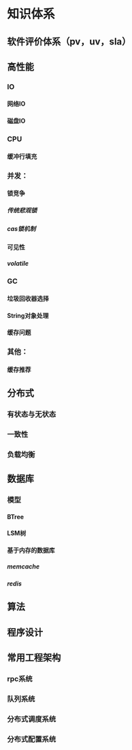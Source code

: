 # 知识体系
## 软件评价体系（pv，uv，sla）
## 高性能
### IO
#### 网络IO
#### 磁盘IO
### CPU
#### 缓冲行填充
### 并发：
#### 锁竞争
##### 传统悲观锁
##### cas锁机制
#### 可见性
##### volatile
### GC
#### 垃圾回收器选择
#### String对象处理
#### 缓存问题
### 其他：
#### 缓存推荐
## 分布式
### 有状态与无状态
### 一致性
### 负载均衡
## 数据库
### 模型
#### BTree
#### LSM树
#### 基于内存的数据库
##### memcache
##### redis
## 算法
## 程序设计
## 常用工程架构
### rpc系统
### 队列系统
### 分布式调度系统
### 分布式配置系统
